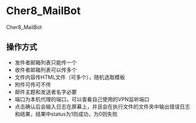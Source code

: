 # Cher8_MailBot
Cher8_MailBot
## 操作方式
+ 发件者邮箱列表只能传一个
+ 收件者邮箱列表可以传多个
+ 文件内容传HTML文件（可多个），随机选取模板
+ 附件可传可不传
+ 邮件主题和发送者名字必要
+ 端口为本机代理的端口，可以查看自己使用的VPN监听端口
+ 点击确认后会输入日志在屏幕上，并且会在执行文件的文件夹中输出错误日志和结果，结果中status为1则成功，为0则失败
